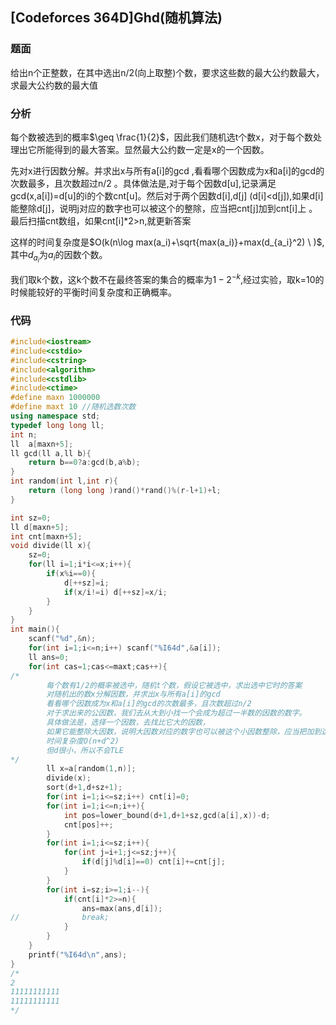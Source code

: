 ## [Codeforces 364D]Ghd(随机算法)

### 题面

给出n个正整数，在其中选出n/2(向上取整)个数，要求这些数的最大公约数最大，求最大公约数的最大值

### 分析

每个数被选到的概率$\geq \frac{1}{2}$，因此我们随机选t个数x，对于每个数处理出它所能得到的最大答案。显然最大公约数一定是x的一个因数。

先对x进行因数分解。并求出x与所有a[i]的gcd ,看看哪个因数成为x和a[i]的gcd的次数最多，且次数超过n/2 。具体做法是,对于每个因数d[u],记录满足gcd(x,a[i])=d[u]的i的个数cnt[u]。然后对于两个因数d[i],d[j] (d[i]<d[j]),如果d[i]能整除d[j]，说明j对应的数字也可以被这个的整除，应当把cnt[j]加到cnt[i]上 。最后扫描cnt数组，如果cnt[i]*2>n,就更新答案

这样的时间复杂度是$O(k(n\log max(a_i)+\sqrt{max(a_i)}+max(d_{a_i}^2) \ )$,其中$d_{a_i}$为$a_i$的因数个数。

我们取k个数，这k个数不在最终答案的集合的概率为$1-2^{-k}$,经过实验，取k=10的时候能较好的平衡时间复杂度和正确概率。

### 代码

```cpp
#include<iostream>
#include<cstdio>
#include<cstring>
#include<algorithm>
#include<cstdlib>
#include<ctime> 
#define maxn 1000000
#define maxt 10 //随机选数次数 
using namespace std;
typedef long long ll; 
int n;
ll  a[maxn+5];
ll gcd(ll a,ll b){
	return b==0?a:gcd(b,a%b);
}
int random(int l,int r){
	return (long long )rand()*rand()%(r-l+1)+l;
} 

int sz=0;
ll d[maxn+5];
int cnt[maxn+5];
void divide(ll x){
	sz=0;
	for(ll i=1;i*i<=x;i++){
		if(x%i==0){
			d[++sz]=i;
			if(x/i!=i) d[++sz]=x/i; 
		}
	}
}
int main(){
	scanf("%d",&n);
	for(int i=1;i<=n;i++) scanf("%I64d",&a[i]); 
	ll ans=0;
	for(int cas=1;cas<=maxt;cas++){
/*
		每个数有1/2的概率被选中，随机t个数，假设它被选中，求出选中它时的答案 
		对随机出的数x分解因数，并求出x与所有a[i]的gcd 
		看看哪个因数成为x和a[i]的gcd的次数最多，且次数超过n/2 
		对于求出来的公因数，我们去从大到小找一个会成为超过一半数的因数的数字。
		具体做法是，选择一个因数，去找比它大的因数，
		如果它能整除大因数，说明大因数对应的数字也可以被这个小因数整除，应当把加到这个小因数的计数上 
		时间复杂度O(n+d^2)
		但d很小，所以不会TLE 
*/
		ll x=a[random(1,n)];
		divide(x);
		sort(d+1,d+sz+1);
		for(int i=1;i<=sz;i++) cnt[i]=0;
		for(int i=1;i<=n;i++){
			int pos=lower_bound(d+1,d+1+sz,gcd(a[i],x))-d;
			cnt[pos]++;
		}
		for(int i=1;i<=sz;i++){
			for(int j=i+1;j<=sz;j++){
				if(d[j]%d[i]==0) cnt[i]+=cnt[j];
			}
		}
		for(int i=sz;i>=1;i--){
			if(cnt[i]*2>=n){
				ans=max(ans,d[i]);
//				break;
			}
		}
	}
	printf("%I64d\n",ans);
}
/*
2
11111111111
11111111111
*/ 

```



